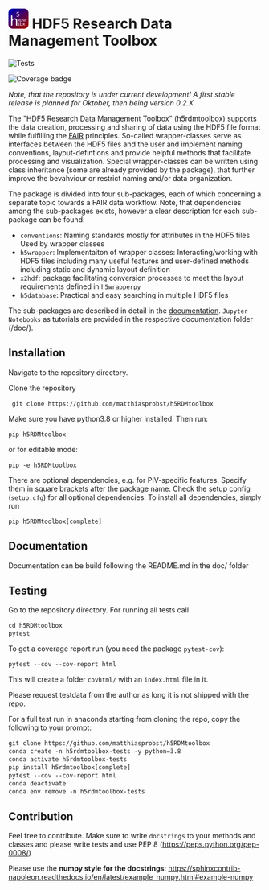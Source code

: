 
<h1 text-align: center;><img src="docs/icons/icon4.svg" alt="" width="40"/> HDF5 Research Data Management Toolbox</h1>


![Tests](https://github.com/matthiasprobst/h5RDMtoolbox/actions/workflows/tests.yml/badge.svg)

![Coverage badge](https://img.shields.io/endpoint?url=https://raw.githubusercontent.com/h5RDMtoolbox/python-coverage-comment-action-v3-example/python-coverage-comment-action-data/endpoint.json)

*Note, that the repository is under current development! A first stable release is planned for 
Oktober, then being version 0.2.X.*

The "HDF5 Research Data Management Toolbox" (h5rdmtoolbox) supports the data creation, processing and sharing 
of data using the HDF5 file format while fulfilling the [FAIR](https://www.nature.com/articles/sdata201618) principles. 
So-called wrapper-classes serve as 
interfaces between the HDF5 files and the user and implement naming conventions, layout-defintions and 
provide helpful methods that facilitate processing and visualization. Special wrapper-classes can be written using class 
inheritance (some are already provided by the package), that further improve the bevahviour or restrict naming and/or 
data organization.

The package is divided into four sub-packages, each of which concerning a separate topic towards a FAIR 
data workflow. Note, that dependencies among the sub-packages exists, however a clear description for each 
sub-package can be found:
  - `conventions`: Naming standards mostly for attributes in the HDF5 files. Used by wrapper classes
  - `h5wrapper`: Implementaiton of wrapper classes: Interacting/working with HDF5 files including many useful features 
     and user-defined methods including static and dynamic layout definition
  - `x2hdf`: package facilitating conversion processes to meet the layout requirements defined in `h5wrapperpy`
  - `h5database`: Practical and easy searching in multiple HDF5 files

The sub-packages are described in detail in the [documentation](https://matthiasprobst.github.io/h5RDMtoolbox/). 
`Jupyter Notebooks` as tutorials are provided in the respective documentation folder (/doc/<sub-package>).


## Installation
Navigate to the repository directory.

Clone the repository

     git clone https://github.com/matthiasprobst/h5RDMtoolbox

Make sure you have python3.8 or higher installed. Then run:

    pip h5RDMtoolbox
or for editable mode:

    pip -e h5RDMtoolbox

There are optional dependencies, e.g. for PIV-specific features. Specify them in square brackets after the package 
name. Check the setup config (`setup.cfg`) for all optional dependencies. To install all dependencies, simply run

    pip h5RDMtoolbox[complete]


## Documentation
Documentation can be build following the README.md in the doc/ folder

## Testing
Go to the repository directory. For running all tests call

    cd h5RDMtoolbox
    pytest

To get a coverage report run (you need the package `pytest-cov`):

    pytest --cov --cov-report html
    
This will create a folder `covhtml/` with an `index.html` file in it.

Please request testdata from the author as long it is not shipped with the repo.

For a full test run in anaconda starting from cloning the repo, copy the following to your prompt:
```
git clone https://github.com/matthiasprobst/h5RDMtoolbox
conda create -n h5rdmtoolbox-tests -y python=3.8
conda activate h5rdmtoolbox-tests
pip install h5rdmtoolbox[complete]
pytest --cov --cov-report html
conda deactivate
conda env remove -n h5rdmtoolbox-tests
```

## Contribution
Feel free to contribute. Make sure to write `docstrings` to your methods and classes and please write 
tests and use PEP 8 (https://peps.python.org/pep-0008/)

Please use the **numpy style for the docstrings**: https://sphinxcontrib-napoleon.readthedocs.io/en/latest/example_numpy.html#example-numpy


